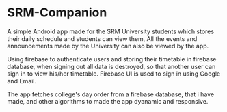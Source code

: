 # SRM-Companion
A simple Android app made for the SRM University students which stores their daily schedule and students can view them, All the events and announcements made by the University can also be viewed by the app.

Using firebase to authenticate users and storing their timetable in firebase database, when signing out all data is destroyed, so that another user can sign in to view his/her timetable. Firebase UI is used to sign in using Google and Email.

The app fetches college's day order from a firebase database, that i have made, and other algorithms to made the app dyanamic and responsive.
